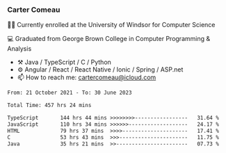 ### Carter Comeau

🙋‍♂️ Currently enrolled at the University of Windsor for Computer Science

💻 Graduated from George Brown College in Computer Programming & Analysis

- ⚒️ Java / TypeScript / C / Python
- ⚙️ Angular / React / React Native / Ionic / Spring / ASP.net
- 📫 How to reach me: cartercomeau@icloud.com

<!--START_SECTION:waka-->

```txt
From: 21 October 2021 - To: 30 June 2023

Total Time: 457 hrs 24 mins

TypeScript       144 hrs 44 mins >>>>>>>>-----------------   31.64 %
JavaScript       110 hrs 34 mins >>>>>>-------------------   24.17 %
HTML             79 hrs 37 mins  >>>>---------------------   17.41 %
C                53 hrs 43 mins  >>>----------------------   11.75 %
Java             35 hrs 21 mins  >>-----------------------   07.73 %
```

<!--END_SECTION:waka-->
